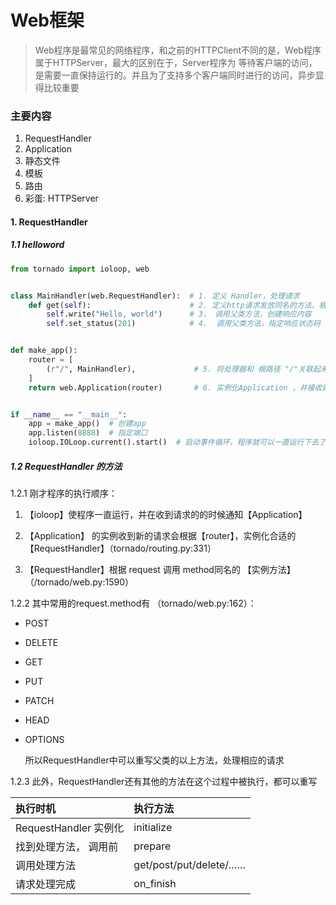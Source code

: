 # Web框架

> Web程序是最常见的网络程序，和之前的HTTPClient不同的是，Web程序属于HTTPServer，最大的区别在于，Server程序为 等待客户端的访问，是需要一直保持运行的。并且为了支持多个客户端同时进行的访问，异步显得比较重要

### 主要内容

1. RequestHandler
2. Application
3. 静态文件
4. 模板
5. 路由
6. 彩蛋: HTTPServer

#### 1. RequestHandler

##### 1.1 helloword

```python
from tornado import ioloop, web


class MainHandler(web.RequestHandler):  # 1. 定义 Handler，处理请求
    def get(self):                      # 2. 定义http请求发放同名的方法，根据http方法自动调用
        self.write("Hello, world")      # 3， 调用父类方法，创建响应内容
        self.set_status(201)            # 4.  调用父类方法，指定响应状态码


def make_app():
    router = [
        (r"/", MainHandler),             # 5. 将处理器和 根路径 "/"关联起来，组成路由映射表
    ]
    return web.Application(router)       # 6. 实例化Application ，并接收路由表


if __name__ == "__main__":
    app = make_app()  # 创建app
    app.listen(8888)  # 指定端口
    ioloop.IOLoop.current().start()  # 启动事件循环，程序就可以一直运行下去了
```

##### 1.2 RequestHandler 的方法

1.2.1 刚才程序的执行顺序：

1. 【ioloop】使程序一直运行，并在收到请求的的时候通知【Application】

2. 【Application】 的实例收到新的请求会根据【router】，实例化合适的【RequestHandler】（tornado/routing.py:331）

3. 【RequestHandler】根据 request 调用 method同名的 【实例方法】 （/tornado/web.py:1590）

1.2.2 其中常用的request.method有 （tornado/web.py:162）：

* POST
* DELETE
* GET
* PUT
* PATCH
* HEAD
* OPTIONS

  所以RequestHandler中可以重写父类的以上方法，处理相应的请求

1.2.3 此外，RequestHandler还有其他的方法在这个过程中被执行，都可以重写

| 执行时机 | 执行方法 |
| :--- | :--- |
| RequestHandler 实例化 |initialize  |
| 找到处理方法， 调用前|prepare  |
| 调用处理方法 |get/post/put/delete/……  |
| 请求处理完成 |on_finish  |




